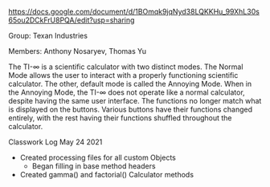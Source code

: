 https://docs.google.com/document/d/1BOmqk9jqNyd38LQKKHu_99XhL30s65ou2DCkFrU8PQA/edit?usp=sharing

Group: Texan Industries

Members: Anthony Nosaryev, Thomas Yu
	
The TI-∞ is a scientific calculator with two distinct modes. The Normal Mode allows the user to interact with a properly functioning scientific calculator. The other, default mode is called the Annoying Mode. When in the Annoying Mode, the TI-∞ does not operate like a normal calculator, despite having the same user interface. The functions no longer match what is displayed on the buttons. Various buttons have their functions changed entirely, with the rest having their functions shuffled throughout the calculator. 

Classwork Log May 24 2021
- Created processing files for all custom Objects
	- Began filling in base method headers
- Created gamma() and factorial() Calculator methods
